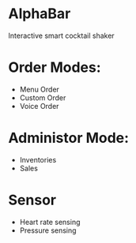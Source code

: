 # AlphaBar
Interactive smart cocktail shaker

# Order Modes:
* Menu Order
* Custom Order
* Voice Order

# Administor Mode:
* Inventories
* Sales

# Sensor
* Heart rate sensing
* Pressure sensing
